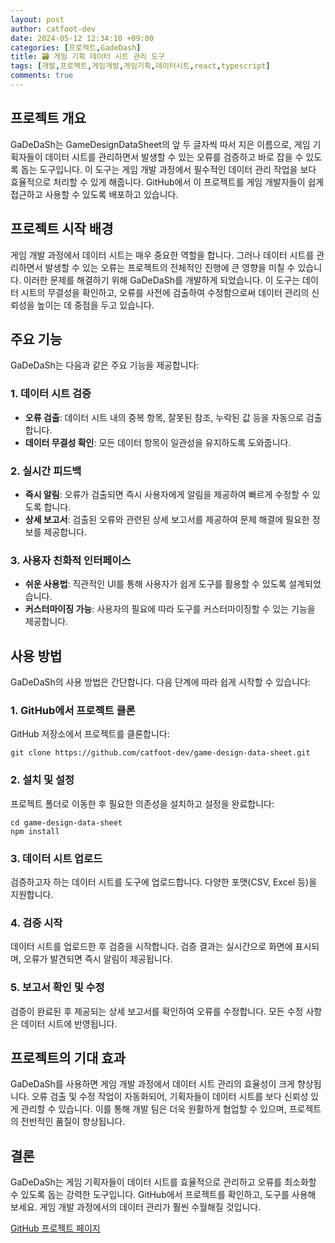 ```yaml
---
layout: post
author: catfoot-dev
date: 2024-05-12 12:34:10 +09:00
categories: [프로젝트,GadeDash]
title: 🗃️ 게임 기획 데이터 시트 관리 도구
tags: [개발,프로젝트,게임개발,게임기획,데이터시트,react,typescript]
comments: true
---
```

## 프로젝트 개요

GaDeDaSh는 GameDesignDataSheet의 앞 두 글자씩 따서 지은 이름으로, 게임 기획자들이 데이터 시트를 관리하면서 발생할 수 있는 오류를 검증하고 바로 잡을 수 있도록 돕는 도구입니다. 이 도구는 게임 개발 과정에서 필수적인 데이터 관리 작업을 보다 효율적으로 처리할 수 있게 해줍니다. GitHub에서 이 프로젝트를 게임 개발자들이 쉽게 접근하고 사용할 수 있도록 배포하고 있습니다.

## 프로젝트 시작 배경

게임 개발 과정에서 데이터 시트는 매우 중요한 역할을 합니다. 그러나 데이터 시트를 관리하면서 발생할 수 있는 오류는 프로젝트의 전체적인 진행에 큰 영향을 미칠 수 있습니다. 이러한 문제를 해결하기 위해 GaDeDaSh를 개발하게 되었습니다. 이 도구는 데이터 시트의 무결성을 확인하고, 오류를 사전에 검출하여 수정함으로써 데이터 관리의 신뢰성을 높이는 데 중점을 두고 있습니다.

## 주요 기능

GaDeDaSh는 다음과 같은 주요 기능을 제공합니다:

### 1. 데이터 시트 검증

- **오류 검출**: 데이터 시트 내의 중복 항목, 잘못된 참조, 누락된 값 등을 자동으로 검출합니다.
- **데이터 무결성 확인**: 모든 데이터 항목이 일관성을 유지하도록 도와줍니다.

### 2. 실시간 피드백

- **즉시 알림**: 오류가 검출되면 즉시 사용자에게 알림을 제공하여 빠르게 수정할 수 있도록 합니다.
- **상세 보고서**: 검출된 오류와 관련된 상세 보고서를 제공하여 문제 해결에 필요한 정보를 제공합니다.

### 3. 사용자 친화적 인터페이스

- **쉬운 사용법**: 직관적인 UI를 통해 사용자가 쉽게 도구를 활용할 수 있도록 설계되었습니다.
- **커스터마이징 가능**: 사용자의 필요에 따라 도구를 커스터마이징할 수 있는 기능을 제공합니다.

## 사용 방법

GaDeDaSh의 사용 방법은 간단합니다. 다음 단계에 따라 쉽게 시작할 수 있습니다:

### 1. GitHub에서 프로젝트 클론

GitHub 저장소에서 프로젝트를 클론합니다:

```shell
git clone https://github.com/catfoot-dev/game-design-data-sheet.git
```

### 2. 설치 및 설정

프로젝트 폴더로 이동한 후 필요한 의존성을 설치하고 설정을 완료합니다:

```shell
cd game-design-data-sheet
npm install
```

### 3. 데이터 시트 업로드

검증하고자 하는 데이터 시트를 도구에 업로드합니다. 다양한 포맷(CSV, Excel 등)을 지원합니다.

### 4. 검증 시작

데이터 시트를 업로드한 후 검증을 시작합니다. 검증 결과는 실시간으로 화면에 표시되며, 오류가 발견되면 즉시 알림이 제공됩니다.

### 5. 보고서 확인 및 수정

검증이 완료된 후 제공되는 상세 보고서를 확인하여 오류를 수정합니다. 모든 수정 사항은 데이터 시트에 반영됩니다.

## 프로젝트의 기대 효과

GaDeDaSh를 사용하면 게임 개발 과정에서 데이터 시트 관리의 효율성이 크게 향상됩니다. 오류 검출 및 수정 작업이 자동화되어, 기획자들이 데이터 시트를 보다 신뢰성 있게 관리할 수 있습니다. 이를 통해 개발 팀은 더욱 원활하게 협업할 수 있으며, 프로젝트의 전반적인 품질이 향상됩니다.

## 결론

GaDeDaSh는 게임 기획자들이 데이터 시트를 효율적으로 관리하고 오류를 최소화할 수 있도록 돕는 강력한 도구입니다. GitHub에서 프로젝트를 확인하고, 도구를 사용해 보세요. 게임 개발 과정에서의 데이터 관리가 훨씬 수월해질 것입니다.

[GitHub 프로젝트 페이지](https://github.com/catfoot-dev/game-design-data-sheet)
